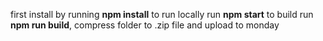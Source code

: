 first install by running **npm install**
to run locally run **npm start**
to build run **npm run build**, compress folder to .zip file and upload to monday

